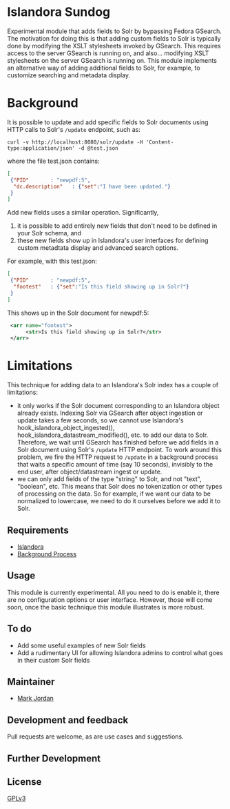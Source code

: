 # Islandora Sundog

Experimental module that adds fields to Solr by bypassing Fedora GSearch. The motivation for doing this is that adding custom fields to Solr is typically done by modifying the XSLT stylesheets invoked by GSearch. This requires access to the server GSearch is running on, and also... modifying XSLT stylesheets on the server GSearch is running on. This module implements an alternative way of adding additional fields to Solr, for example, to customize searching and metadata display.

# Background

It is possible to update and add specific fields to Solr documents using HTTP calls to Solr's `/update` endpoint, such as:

```
curl -v http://localhost:8080/solr/update -H 'Content-type:application/json' -d @test.json
```

where the file test.json contains:

```json
[
 {"PID"       : "newpdf:5",
  "dc.description"   : {"set":"I have been updated."}
 }
]
```

Add new fields uses a similar operation. Significantly, 

1. it is possible to add entirely new fields that don't need to be defined in your Solr schema, and
1. these new fields show up in Islandora's user interfaces for defining custom metadtata display and advanced search options.

For example, with this test.json:

```json
[
 {"PID"       : "newpdf:5",
  "footest"   : {"set":"Is this field showing up in Solr?"}
 }
]
```

This shows up in the Solr document for newpdf:5:

```xml
 <arr name="footest">
      <str>Is this field showing up in Solr?</str>
 </arr>
```

# Limitations

This technique for adding data to an Islandora's Solr index has a couple of limitations:

* it only works if the Solr document corresponding to an Islandora object already exists. Indexing Solr via GSearch after object ingestion or update takes a few seconds, so we cannot use Islandora's hook_islandora_object_ingested(), hook_islandora_datastream_modified(), etc. to add our data to Solr. Therefore, we wait until GSearch has finished before we add fields in a Solr document using Solr's `/update` HTTP endpoint. To work around this problem, we fire the HTTP request to `/update` in a background process that waits a specific amount of time (say 10 seconds), invisibly to the end user, after object/datastream ingest or update.
* we can only add fields of the type "string" to Solr, and not "text", "boolean", etc. This means that Solr does no tokenization or other types of processing on the data. So for example, if we want our data to be normalized to lowercase, we need to do it ourselves before we add it to Solr.

## Requirements

* [Islandora](https://github.com/Islandora/islandora)
* [Background Process](https://www.drupal.org/project/background_process)

## Usage

This module is currently experimental. All you need to do is enable it, there are no configuration options or user interface. However, those will come soon, once the basic technique this module illustrates is more robust.

## To do

* Add some useful examples of new Solr fields
* Add a rudimentary UI for allowing Islandora admins to control what goes in their custom Solr fields

## Maintainer

* [Mark Jordan](https://github.com/mjordan)

## Development and feedback

Pull requests are welcome, as are use cases and suggestions.

## Further Development

## License

 [GPLv3](http://www.gnu.org/licenses/gpl-3.0.txt)
